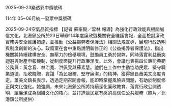 
2025-09-23樂透彩中獎號碼

                                
114年 05~06月統一發票中獎號碼
                             
2025-09-24空氣品質指標
                              【記者 蘇峯毅／雲林 報導】為強化行政效能與機關誠信文化，北港鎮公所於23日舉辦114年度廉政暨機關安全維護會報，全面檢討廉政實務與安全維護措施，並推動《公益揭弊者保護法》相關法規宣導，展現行政透明與制度創新的決心。政風室在會中重點說明新修正的《公益揭弊者保護法》，指出機關將持續建構安全、無壓力的檢舉環境，鼓勵員工勇於揭弊，同時落實利益衝突迴避與財產申報機制，從制度面提升行政廉潔度。此外，會議也表揚四位廉能典範公務員：黃念音、林治寬、洪佩雯與蘇素慧。他們在工作中主動協助民眾、堅守職業道德、拒收餽贈，實踐「為民服務、堅守廉潔」的精神，獲得鎮長蕭美文高度肯定。蕭美文鎮長表示，透過定期召開會報，能即時掌握風險與問題，有助於制度修正與文化強化。她強調，未來北港鎮公所將持續深化廉政教育、落實行政公開透明，讓廉潔成為組織文化的核心，並打造讓民眾有感的高信任公共服務（照片／北港鎮公所提供）